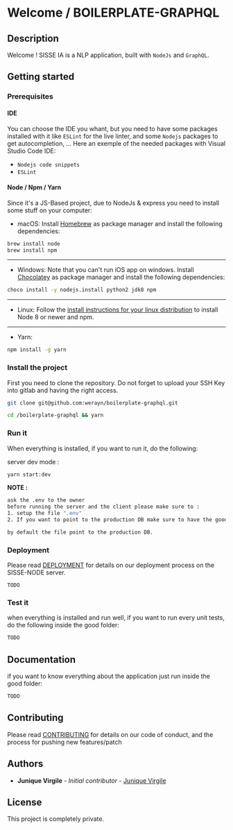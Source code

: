 # Welcome / BOILERPLATE-GRAPHQL

## Description

Welcome ! SISSE IA is a NLP application, built with `NodeJs` and `GraphQL`.

## Getting started

### Prerequisites

#### IDE

You can choose the IDE you whant, but you need to have some packages installed with it like `ESLint` for the live linter, and some `Nodejs` packages to get autocompletion, ...
Here an exemple of the needed packages with Visual Studio Code IDE:

- `Nodejs code snippets`
- `ESLint`

#### Node / Npm / Yarn

Since it's a JS-Based project, due to NodeJs & express you need to install some stuff on your computer:

- macOS:
  Install [Homebrew](https://brew.sh) as package manager and install the following dependencies:

```bash
brew install node
brew install npm
```
---
- Windows:
  Note that you can't run iOS app on windows.
  Install [Chocolatey](https://chocolatey.org) as package manager and install the following dependencies:

```bash
choco install -y nodejs.install python2 jdk8 npm
```
---
- Linux:
  Follow the [install instructions for your linux distribution](https://nodejs.org/en/download/package-manager/) to install Node 8 or newer and npm.
---
- Yarn:
```bash
npm install -g yarn
```

### Install the project

First you need to clone the repository.
  Do not forget to upload your SSH Key into gitlab and having the right access.

```bash
git clone git@github.com:werayn/boilerplate-graphql.git
```

```bash
cd /boilerplate-graphql && yarn
```

### Run it

When everything is installed, if you want to run it, do the following:

server dev mode :
```bash
yarn start:dev
```

**NOTE :**
```bash
ask the .env to the owner
before running the server and the client please make sure to :
1. setup the file ".env"
2. If you want to point to the production DB make sure to have the good right.

by default the file point to the production DB.
```

### Deployment

Please read [DEPLOYMENT](./docs/DEPLOYMENT.md) for details on our deployment process on the SISSE-NODE server.
```
TODO
```

### Test it

when everything is installed and run well, if you want to run every unit tests, do the following inside the good folder:

```bash
TODO
```

## Documentation

if you want to know everything about the application just run inside the good folder:

```bash
TODO
```

## Contributing

Please read [CONTRIBUTING](./docs/CONTRIBUTING.md) for details on our code of conduct, and the process for pushing new features/patch

## Authors

* **Junique Virgile** - *Initial contributor* - [Junique Virgile](https://github.com/werayn)

## License

This project is completely private.
